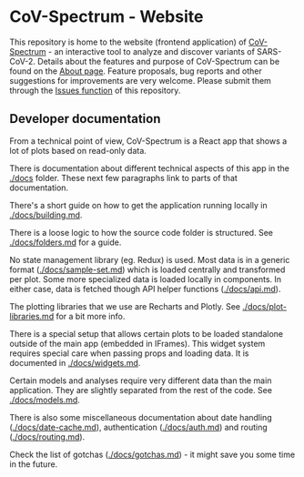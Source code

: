 # CoV-Spectrum - Website

This repository is home to the website (frontend application) of [CoV-Spectrum](https://cov-spectrum.ethz.ch) - an interactive tool to analyze and discover variants of SARS-CoV-2. Details about the features and purpose of CoV-Spectrum can be found on the [About page](https://cov-spectrum.ethz.ch/about). Feature proposals, bug reports and other suggestions for improvements are very welcome. Please submit them through the [Issues function](https://github.com/cevo-public/cov-spectrum-website/issues) of this repository.

## Developer documentation

From a technical point of view, CoV-Spectrum is a React app that shows a lot of plots based on read-only data.

There is documentation about different technical aspects of this app in the [./docs](./docs) folder. These next few paragraphs link to parts of that documentation.

There's a short guide on how to get the application running locally in [./docs/building.md](./docs/building.md).

There is a loose logic to how the source code folder is structured. See [./docs/folders.md](./docs/folders.md) for a guide.

No state management library (eg. Redux) is used. Most data is in a generic format ([./docs/sample-set.md](./docs/sample-set.md)) which is loaded centrally and transformed per plot. Some more specialized data is loaded locally in components. In either case, data is fetched though API helper functions ([./docs/api.md](./docs/api.md)).

The plotting libraries that we use are Recharts and Plotly. See [./docs/plot-libraries.md](./docs/plot-libraries.md) for a bit more info.

There is a special setup that allows certain plots to be loaded standalone outside of the main app (embedded in IFrames). This widget system requires special care when passing props and loading data. It is documented in [./docs/widgets.md](./docs/widgets.md).

Certain models and analyses require very different data than the main application. They are slightly separated from the rest of the code. See [./docs/models.md](./docs/models.md).

There is also some miscellaneous documentation about date handling ([./docs/date-cache.md](./docs/date-cache.md)), authentication ([./docs/auth.md](./docs/auth.md)) and routing ([./docs/routing.md](./docs/routing.md)).

Check the list of gotchas ([./docs/gotchas.md](./docs/gotchas.md)) - it might save you some time in the future.
